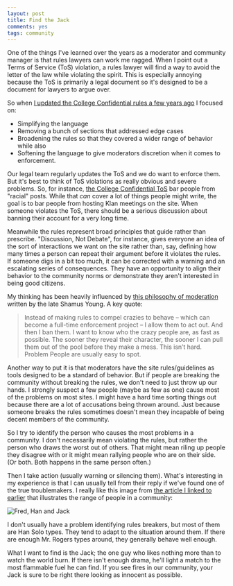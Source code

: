 ```yaml
---
layout: post
title: Find the Jack
comments: yes
tags: community
---
```


One of the things I've learned over the years as a moderator and
community manager is that rules lawyers can work me ragged. When I
point out a Terms of Service (ToS) violation, a rules lawyer will find
a way to avoid the letter of the law while violating the spirit. This
is especially annoying because the ToS is primarily a legal document
so it's designed to be a document for lawyers to argue over.

So when [I updated the College Confidential rules a few years
ago](https://talk.collegeconfidential.com/t/forum-rules-update-march-2021/3506602)
I focused on:

* Simplifying the language
* Removing a bunch of sections that addressed edge cases
* Broadening the rules so that they covered a wider range of behavior
  while also
* Softening the language to give moderators discretion when it comes
  to enforcement.

Our legal team regularly updates the ToS and we do want to enforce
them. But it's best to think of ToS violations as really obvious and
severe problems. So, for instance, [the College Confidential
ToS](https://www.collegeconfidential.com/terms-of-service) bar people
from "racial" posts. While that _can_ cover a lot of things people
might write, the goal is to bar people from hosting Klan meetings on
the site. When someone violates the ToS, there should be a serious
discussion about banning their account for a very long time.

Meanwhile the rules represent broad principles that guide rather than
prescribe. "Discussion, Not Debate", for instance, gives everyone an
idea of the sort of interactions we want on the site rather than, say,
defining how many times a person can repeat their argument before it
violates the rules. If someone digs in a bit too much, it can be
corrected with a warning and an escalating series of
consequences. They have an opportunity to align their behavior to the
community norms or demonstrate they aren't interested in being good
citizens.

My thinking has been heavily influenced by [this philosophy of
moderation](https://www.shamusyoung.com/twentysidedtale/?p=19709)
written by the late Shamus Young. A key quote:

> Instead of making rules to compel crazies to behave – which can
> become a full-time enforcement project – I allow them to act
> out. And then I ban them. I want to know who the crazy people are,
> as fast as possible. The sooner they reveal their character, the
> sooner I can pull them out of the pool before they make a mess. This
> isn’t hard. Problem People are usually easy to spot.

Another way to put it is that moderators have the site
rules/guidelines as tools designed to be a standard of behavior. But
if people are breaking the community without breaking the rules, we
don't need to just throw up our hands. I strongly suspect a few people
(maybe as few as one) cause most of the problems on most sites.  I
might have a hard time sorting things out because there are a lot of
accusations being thrown around. Just because someone breaks the rules
sometimes doesn't mean they incapable of being decent members of the
community.

So I try to identify the person who causes the most problems in a
community. I don't necessarily mean violating the rules, but rather
the person who draws the worst out of others. That might mean riling
up people they disagree with or it might mean rallying people who are
on their side. (Or both. Both happens in the same person often.)

Then I take action (usually warning or silencing them). What's
interesting in my experience is that I can usually tell from their
reply if we've found one of the true troublemakers. I really like this
image from [the article I linked to
earlier](https://www.shamusyoung.com/twentysidedtale/?p=19709) that
illustrates the range of people in a community:

![Fred, Han and
Jack](https://www.shamusyoung.com/twentysidedtale/images/moderate1.jpg)

I don't usually have a problem identifying rules breakers, but most of
them are Han Solo types. They tend to adapt to the situation around
them. If there are enough Mr. Rogers types around, they generally
behave well enough.

What I want to find is the Jack; the one guy who likes nothing more
than to watch the world burn. If there isn't enough drama, he'll light
a match to the most flammable fuel he can find. If you see fires in
our community, your Jack is sure to be right there looking as innocent
as possible.
